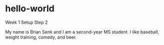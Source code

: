 # hello-world
Week 1 Setup Step 2

My name is Brian Senk and I am a second-year MS student. I like baseball, weight training, comedy, and beer.
